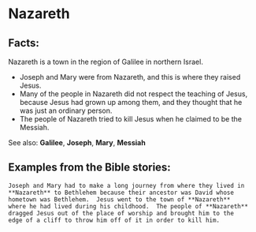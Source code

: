 Nazareth
========

Facts:
------

Nazareth is a town in the region of Galilee in northern Israel.

-   Joseph and Mary were from Nazareth, and this is where they raised
    Jesus.
-   Many of the people in Nazareth did not respect the teaching of
    Jesus, because Jesus had grown up among them, and they thought that
    he was just an ordinary person.
-   The people of Nazareth tried to kill Jesus when he claimed to be the
    Messiah.

See also: **Galilee**, **Joseph**, **Mary**, **Messiah**

Examples from the Bible stories:
--------------------------------

    Joseph and Mary had to make a long journey from where they lived in
    **Nazareth** to Bethlehem because their ancestor was David whose
    hometown was Bethlehem.  Jesus went to the town of **Nazareth**
    where he had lived during his childhood.  The people of **Nazareth**
    dragged Jesus out of the place of worship and brought him to the
    edge of a cliff to throw him off of it in order to kill him.
